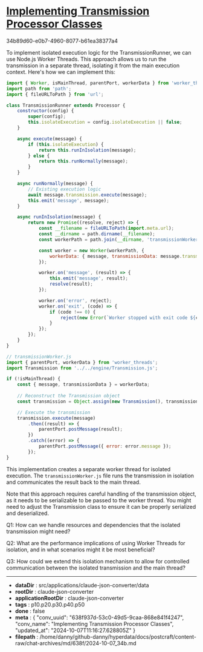 # [Implementing Transmission Processor Classes](https://claude.ai/chat/638f937d-53c0-49d5-9caa-868e841f4247)

34b89d60-e0b7-4960-8077-b61ea38377a4

 To implement isolated execution logic for the TransmissionRunner, we can use Node.js Worker Threads. This approach allows us to run the transmission in a separate thread, isolating it from the main execution context. Here's how we can implement this:

```javascript
import { Worker, isMainThread, parentPort, workerData } from 'worker_threads';
import path from 'path';
import { fileURLToPath } from 'url';

class TransmissionRunner extends Processor {
    constructor(config) {
        super(config);
        this.isolateExecution = config.isolateExecution || false;
    }

    async execute(message) {
        if (this.isolateExecution) {
            return this.runInIsolation(message);
        } else {
            return this.runNormally(message);
        }
    }

    async runNormally(message) {
        // Existing execution logic
        await message.transmission.execute(message);
        this.emit('message', message);
    }

    async runInIsolation(message) {
        return new Promise((resolve, reject) => {
            const __filename = fileURLToPath(import.meta.url);
            const __dirname = path.dirname(__filename);
            const workerPath = path.join(__dirname, 'transmissionWorker.js');

            const worker = new Worker(workerPath, {
                workerData: { message, transmissionData: message.transmission }
            });

            worker.on('message', (result) => {
                this.emit('message', result);
                resolve(result);
            });

            worker.on('error', reject);
            worker.on('exit', (code) => {
                if (code !== 0) {
                    reject(new Error(`Worker stopped with exit code ${code}`));
                }
            });
        });
    }
}

// transmissionWorker.js
import { parentPort, workerData } from 'worker_threads';
import Transmission from '../../engine/Transmission.js';

if (!isMainThread) {
    const { message, transmissionData } = workerData;
    
    // Reconstruct the Transmission object
    const transmission = Object.assign(new Transmission(), transmissionData);

    // Execute the transmission
    transmission.execute(message)
        .then((result) => {
            parentPort.postMessage(result);
        })
        .catch((error) => {
            parentPort.postMessage({ error: error.message });
        });
}
```

This implementation creates a separate worker thread for isolated execution. The `transmissionWorker.js` file runs the transmission in isolation and communicates the result back to the main thread.

Note that this approach requires careful handling of the transmission object, as it needs to be serializable to be passed to the worker thread. You might need to adjust the Transmission class to ensure it can be properly serialized and deserialized.

Q1: How can we handle resources and dependencies that the isolated transmission might need?

Q2: What are the performance implications of using Worker Threads for isolation, and in what scenarios might it be most beneficial?

Q3: How could we extend this isolation mechanism to allow for controlled communication between the isolated transmission and the main thread?

---

* **dataDir** : src/applications/claude-json-converter/data
* **rootDir** : claude-json-converter
* **applicationRootDir** : claude-json-converter
* **tags** : p10.p20.p30.p40.p50
* **done** : false
* **meta** : {
  "conv_uuid": "638f937d-53c0-49d5-9caa-868e841f4247",
  "conv_name": "Implementing Transmission Processor Classes",
  "updated_at": "2024-10-07T11:16:27.628805Z"
}
* **filepath** : /home/danny/github-danny/hyperdata/docs/postcraft/content-raw/chat-archives/md/638f/2024-10-07_34b.md